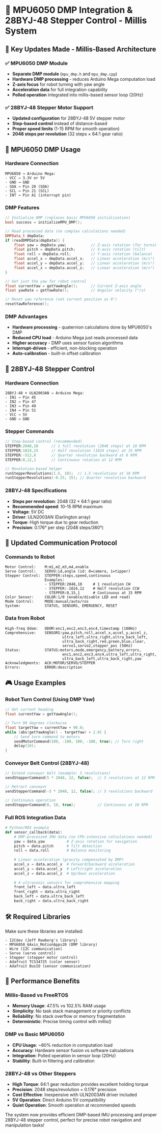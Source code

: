 # 🚀 MPU6050 DMP Integration & 28BYJ-48 Stepper Control - Millis System

## 🎯 Key Updates Made - Millis-Based Architecture

### ✅ **MPU6050 DMP Module** 
- **Separate DMP module** (`mpu_dmp.h` and `mpu_dmp.cpp`) 
- **Hardware DMP processing** - reduces Arduino Mega computation load
- **Z-axis focus** for robot turning with yaw angle
- **Acceleration data** for full integration capability
- **Polled operation** integrated into millis-based sensor loop (20Hz)

### ✅ **28BYJ-48 Stepper Motor Support**
- **Updated configuration** for 28BYJ-48 5V stepper motor
- **Step-based control** instead of distance-based
- **Proper speed limits** (1-15 RPM for smooth operation)
- **2048 steps per revolution** (32 steps × 64:1 gear ratio)

## 🔧 **MPU6050 DMP Usage**

### Hardware Connection
```
MPU6050 → Arduino Mega:
- VCC → 3.3V or 5V
- GND → GND  
- SDA → Pin 20 (SDA)
- SCL → Pin 21 (SCL)
- INT → Pin A1 (interrupt pin)
```

### DMP Features
```cpp
// Initialize DMP (replaces basic MPU6050 initialization)
bool success = initializeMPU_DMP();

// Read processed data (no complex calculations needed)
DMPData_t dmpData;
if (readDMPData(dmpData)) {
    float yaw = dmpData.yaw;           // Z-axis rotation (for turns)
    float pitch = dmpData.pitch;       // X-axis rotation (tilt)
    float roll = dmpData.roll;         // Y-axis rotation (balance)
    float accel_x = dmpData.accel_x;   // Linear acceleration (m/s²)
    float accel_y = dmpData.accel_y;   // Linear acceleration (m/s²)
    float accel_z = dmpData.accel_z;   // Linear acceleration (m/s²)
}

// Get just the yaw for robot control
float currentYaw = getYawAngle();      // Current Z-axis angle
float yawRate = getYawRate();          // Angular velocity (°/s)

// Reset yaw reference (set current position as 0°)
resetYawReference();
```

### DMP Advantages
- **Hardware processing** - quaternion calculations done by MPU6050's DMP
- **Reduced CPU load** - Arduino Mega just reads processed data
- **Higher accuracy** - DMP uses sensor fusion algorithms
- **Interrupt-driven** - efficient, non-blocking operation
- **Auto-calibration** - built-in offset calibration

## 🔧 **28BYJ-48 Stepper Control**

### Hardware Connection
```
28BYJ-48 + ULN2003AN → Arduino Mega:
- IN1 → Pin 45
- IN2 → Pin 47  
- IN3 → Pin 49
- IN4 → Pin 51
- VCC → 5V
- GND → GND
```

### Stepper Commands
```cpp
// Step-based control (recommended)
STEPPER:2048,10      // 1 full revolution (2048 steps) at 10 RPM
STEPPER:1024,15      // Half revolution (1024 steps) at 15 RPM  
STEPPER:-512,8       // Quarter revolution backward at 8 RPM
STEPPER:0,12,1       // Continuous rotation at 12 RPM

// Revolution-based helper
runStepperRevolutions(1.5, 10);  // 1.5 revolutions at 10 RPM
runStepperRevolutions(-0.25, 15); // Quarter revolution backward
```

### 28BYJ-48 Specifications
- **Steps per revolution**: 2048 (32 × 64:1 gear ratio)
- **Recommended speed**: 10-15 RPM maximum
- **Voltage**: 5V DC
- **Driver**: ULN2003AN (Darlington array)
- **Torque**: High torque due to gear reduction
- **Precision**: 0.176° per step (2048 steps/360°)

## 📡 **Updated Communication Protocol**

### Commands to Robot
```
Motor Control:    M:m1,m2,m3,m4,enable
Servo Control:    SERVO:id,angle (id: 0=camera, 1=tipper)
Stepper Control:  STEPPER:steps,speed,continuous
                  Examples:
                  - STEPPER:2048,10     # 1 revolution CW
                  - STEPPER:-1024,12    # Half revolution CCW  
                  - STEPPER:0,15,1      # Continuous at 15 RPM
Color Sensor:     COLOR:1/0 (enable/disable LED and read)
Mode Control:     MODE:manual/auto/ros
System:           STATUS, SENSORS, EMERGENCY, RESET
```

### Data from Robot
```
High-freq Odom:   ODOM:enc1,enc2,enc3,enc4,timestamp (100Hz)
Comprehensive:    SENSORS:yaw,pitch,roll,accel_x,accel_y,accel_z,
                          ultra_left,ultra_right,ultra_back_left,
                          ultra_back_right,red,green,blue,clear,
                          servo1,servo2,stepper_pos (50Hz)
Status:           STATUS:motors,mode,emergency,battery,errors,
                          enc1,enc2,enc3,enc4,ultra_left,ultra_right,
                          ultra_back_left,ultra_back_right,yaw
Acknowledgments:  ACK:MOTOR/SERVO/STEPPER
Errors:           ERROR:description
```

## 🎮 **Usage Examples**

### Robot Turn Control (Using DMP Yaw)
```cpp
// Get current heading
float currentYaw = getYawAngle();

// Turn 90 degrees clockwise
float targetYaw = currentYaw + 90.0;
while (abs(getYawAngle() - targetYaw) > 2.0) {
    // Send turn command to motors
    sendMotorCommand(100, -100, 100, -100, true); // Turn right
    delay(10);
}
```

### Conveyor Belt Control (28BYJ-48)
```cpp
// Extend conveyor belt (example: 5 revolutions)
sendStepperCommand(5 * 2048, 12, false);  // 5 revolutions at 12 RPM

// Retract conveyor
sendStepperCommand(-5 * 2048, 12, false); // 5 revolutions backward

// Continuous operation
sendStepperCommand(0, 10, true);          // Continuous at 10 RPM
```

### Full ROS Integration Data
```python
# Python/ROS example
def sensor_callback(data):
    # DMP-processed IMU data (no CPU-intensive calculations needed)
    yaw = data.yaw          # Z-axis rotation for navigation
    pitch = data.pitch      # Tilt detection
    roll = data.roll        # Balance monitoring
    
    # Linear acceleration (gravity compensated by DMP)
    accel_x = data.accel_x  # Forward/backward acceleration
    accel_y = data.accel_y  # Left/right acceleration  
    accel_z = data.accel_z  # Up/down acceleration
    
    # 4 ultrasonic sensors for comprehensive mapping
    front_left = data.ultra_left
    front_right = data.ultra_right
    back_left = data.ultra_back_left  
    back_right = data.ultra_back_right
```

## 🛠️ **Required Libraries**

Make sure these libraries are installed:
```
- I2Cdev (Jeff Rowberg's library)
- MPU6050_6Axis_MotionApps20 (DMP library)
- Wire (I2C communication)
- Servo (servo control)
- Stepper (stepper motor control)
- Adafruit TCS34725 (color sensor)
- Adafruit BusIO (sensor communication)
```

## 🚀 **Performance Benefits**

### Millis-Based vs FreeRTOS
- **Memory Usage**: 47.5% vs 102.5% RAM usage
- **Simplicity**: No task stack management or priority conflicts
- **Reliability**: No stack overflow or memory fragmentation
- **Deterministic**: Precise timing control with millis()

### DMP vs Basic MPU6050
- **CPU Usage**: ~80% reduction in computation load
- **Accuracy**: Hardware sensor fusion vs software calculations  
- **Integration**: Polled operation in sensor loop (20Hz)
- **Stability**: Built-in filtering and calibration

### 28BYJ-48 vs Other Steppers
- **High Torque**: 64:1 gear reduction provides excellent holding torque
- **Precision**: 2048 steps/revolution = 0.176° precision
- **Cost Effective**: Inexpensive with ULN2003AN driver included
- **5V Operation**: Direct Arduino 5V compatibility
- **Quiet Operation**: Smooth operation at recommended speeds

The system now provides efficient DMP-based IMU processing and proper 28BYJ-48 stepper control, perfect for precise robot navigation and manipulation tasks!
